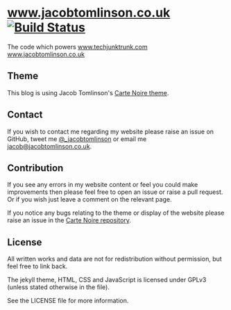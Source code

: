 # www.jacobtomlinson.co.uk [![Build Status](https://travis-ci.org/jacobtomlinson/jacobtomlinson.github.io.svg?branch=master)](https://travis-ci.org/jacobtomlinson/jacobtomlinson.github.io)

The code which powers www.techjunktrunk.com www.jacobtomlinson.co.uk

## Theme
This blog is using Jacob Tomlinson's [Carte Noire theme][1].

## Contact
If you wish to contact me regarding my website please raise an issue on GitHub,
tweet me [@_jacobtomlinson](http://www.twitter.com/_jacobtomlinson) or email me
[jacob@jacobtomlinson.co.uk](mailto:jacob@jacobtomlinson.co.uk).

## Contribution
If you see any errors in my website content or feel you could make improvements then please
feel free to open an issue or raise a pull request. Or if you wish just leave a comment
on the relevant page.

If you notice any bugs relating to the theme or display of the website please raise an issue in the
[Carte Noire repository][1].

## License
All written works and data are not for redistribution without permission, but feel free to link back.

The jekyll theme, HTML, CSS and JavaScript is licensed under GPLv3 (unless stated otherwise in the file).

See the LICENSE file for more information.

[1]: https://github.com/jacobtomlinson/carte-noire
